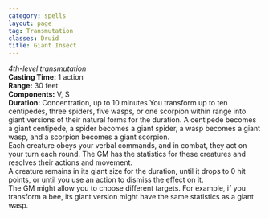 ```yaml
---
category: spells
layout: page
tag: Transmutation
classes: Druid
title: Giant Insect 
---
```

_4th-level transmutation_  
**Casting Time:** 1 action    
**Range:** 30 feet    
**Components:** V, S    
**Duration:** Concentration, up to 10 minutes 
You transform up to ten centipedes, three spiders, five wasps, or one scorpion within range into giant versions of their natural forms for the duration. A centipede becomes a giant centipede, a spider becomes a giant spider, a wasp becomes a giant wasp, and a scorpion becomes a giant scorpion.    
Each creature obeys your verbal commands, and in combat, they act on your turn each round. The GM has the statistics for these creatures and resolves their actions and movement.    
A creature remains in its giant size for the duration, until it drops to 0 hit points, or until you use an action to dismiss the effect on it.    
The GM might allow you to choose different targets. For example, if you transform a bee, its giant version might have the same statistics as a giant wasp. 